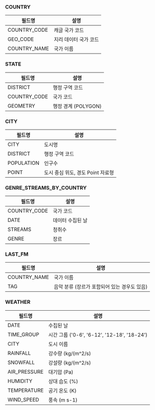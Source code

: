 ### COUNTRY
| 필드명       | 설명           |
|-----------|--------------|
| COUNTRY_CODE  | 캐글 국가 코드 |
| GEO_CODE | 지리 데이터 국가 코드 |
| COUNTRY_NAME     | 국가 이름        |

### STATE
| 필드명          | 설명              |
|--------------|-----------------|
| DISTRICT     | 행정 구역 코드        |
| COUNTRY_CODE | 국가 코드           |
| GEOMETRY     | 행정 경계 (POLYGON) |

### CITY
| 필드명          | 설명                         |
|-------------|------------------------|
| CITY    | 도시명               |
| DISTRICT         | 행정 구역 코드                   |
| POPULATION         | 인구수             |
| POINT | 도시 중심 위도, 경도 Point 자료형 |

### GENRE_STREAMS_BY_COUNTRY
| 필드명          | 설명                         |
|-------|-----------|
| COUNTRY_CODE | 국가 코드     |
| DATE | 데이터 수집된 날 |
|STREAMS| 청취수   |
|GENRE| 장르     |

### LAST_FM
| 필드명          | 설명                         |
|--------------|----------------------------|
| COUNTRY_NAME | 국가 이름                      |
| TAG          | 음악 분류 (장르가 포함되어 있는 경우도 있음) |

### WEATHER
| 필드명          | 설명                                      | 
|--------------|-----------------------------------------|
| DATE         | 수집된 날                                   |
| TIME_GROUP   | 시간 그룹 ('0-6', '6-12', '12-18', '18-24') |
| CITY         | 도시 이름                                   |
| RAINFALL     | 강수량 (kg/(m^2/s)                         |
| SNOWFALL     | 강설량 (kg/(m^2/s)                         |
| AIR_PRESSURE | 대기압 (Pa)                                |
| HUMIDITY     | 상대 습도 (%)                               |
| TEMPERATURE  | 공기 온도 (K)                               |
| WIND_SPEED   | 풍속 (m s-1)                              |
